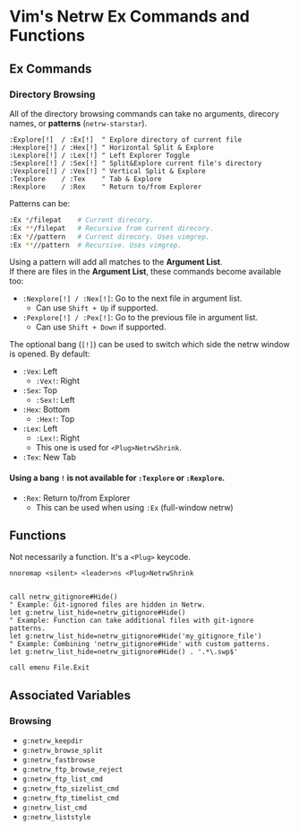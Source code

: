 
# Vim's Netrw Ex Commands and Functions


## Ex Commands

### Directory Browsing
All of the directory browsing commands can take no arguments,
direcory names, or **patterns** (`netrw-starstar`).  
```vim
:Explore[!]  / :Ex[!]  " Explore directory of current file  
:Hexplore[!] / :Hex[!] " Horizontal Split & Explore  
:Lexplore[!] / :Lex[!] " Left Explorer Toggle  
:Sexplore[!] / :Sex[!] " Split&Explore current file's directory  
:Vexplore[!] / :Vex[!] " Vertical Split & Explore  
:Texplore    / :Tex    " Tab & Explore  
:Rexplore    / :Rex    " Return to/from Explorer  
```

Patterns can be:
```bash
:Ex */filepat    # Current direcory.
:Ex **/filepat   # Recursive from current direcory.
:Ex *//pattern   # Current direcory. Uses vimgrep.
:Ex **//pattern  # Recursive. Uses vimgrep.
```
Using a pattern will add all matches to the **Argument List**.  
If there are files in the **Argument List**, these commands become available too:  
* `:Nexplore[!] / :Nex[!]`: Go to the next file in argument list.  
    * Can use `Shift + Up` if supported.
* `:Pexplore[!] / :Pex[!]`: Go to the previous file in argument list.  
    * Can use `Shift + Down` if supported.

The optional bang (`[!]`) can be used to switch which side the netrw
window is opened. By default:  
* `:Vex`: Left  
    * `:Vex!`: Right  
* `:Sex`: Top  
    * `:Sex!`: Left  
* `:Hex`: Bottom  
    * `:Hex!`: Top  
* `:Lex`: Left  
    * `:Lex!`: Right  
    * This one is used for `<Plug>NetrwShrink`.  
* `:Tex`: New Tab
#### Using a bang `!` is not available for `:Texplore` or `:Rexplore`.  
* `:Rex`: Return to/from Explorer  
    * This can be used when using `:Ex` (full-window netrw)

## Functions

Not necessarily a function. It's a `<Plug>` keycode.
```vim
nnoremap <silent> <leader>ns <Plug>NetrwShrink


call netrw_gitignore#Hide()
" Example: Git-ignored files are hidden in Netrw.
let g:netrw_list_hide=netrw_gitignore#Hide()
" Example: Function can take additional files with git-ignore patterns.
let g:netrw_list_hide=netrw_gitignore#Hide('my_gitignore_file')
" Example: Combining 'netrw_gitignore#Hide' with custom patterns.
let g:netrw_list_hide=netrw_gitignore#Hide() . '.*\.swp$'

call emenu File.Exit
```













## Associated Variables

### Browsing
* `g:netrw_keepdir`
* `g:netrw_browse_split`
* `g:netrw_fastbrowse`
* `g:netrw_ftp_browse_reject`
* `g:netrw_ftp_list_cmd`
* `g:netrw_ftp_sizelist_cmd`
* `g:netrw_ftp_timelist_cmd`
* `g:netrw_list_cmd`
* `g:netrw_liststyle`
